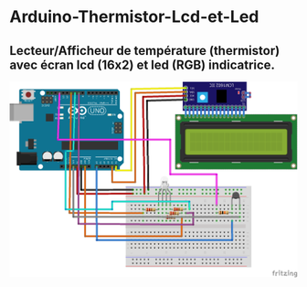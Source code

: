 # Arduino-Thermistor-Lcd-et-Led
Lecteur/Afficheur de température (thermistor) avec écran lcd (16x2) et led (RGB) indicatrice.
---
![montage](https://raw.githubusercontent.com/nicolasbqx/Arduino-Thermistor-Lcd-et-Led/master/Montage%20et%20tests/Arduino_Uno_i2C_LCD_bb.png)

